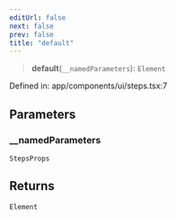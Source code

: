 ```yaml
---
editUrl: false
next: false
prev: false
title: "default"
---
```


> **default**(`__namedParameters`): `Element`

Defined in: app/components/ui/steps.tsx:7

## Parameters

### \_\_namedParameters

`StepsProps`

## Returns

`Element`
